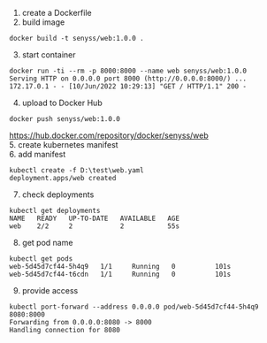 1. create a Dockerfile
2. build image 
```
docker build -t senyss/web:1.0.0 .
```   
3. start container
```
docker run -ti --rm -p 8000:8000 --name web senyss/web:1.0.0
Serving HTTP on 0.0.0.0 port 8000 (http://0.0.0.0:8000/) ...  
172.17.0.1 - - [10/Jun/2022 10:29:13] "GET / HTTP/1.1" 200 - 
``` 
4. upload to Docker Hub 
```
docker push senyss/web:1.0.0
``` 
https://hub.docker.com/repository/docker/senyss/web  
5. create kubernetes manifest  
6. add manifest 
```
kubectl create -f D:\test\web.yaml
deployment.apps/web created
``` 
7. check deployments 
```
kubectl get deployments
NAME   READY   UP-TO-DATE   AVAILABLE   AGE  
web    2/2     2            2           55s  
```  
8. get pod name 
```
kubectl get pods
web-5d45d7cf44-5h4q9   1/1     Running   0          101s  
web-5d45d7cf44-t6cdn   1/1     Running   0          101s  
```  
9. provide access

```
kubectl port-forward --address 0.0.0.0 pod/web-5d45d7cf44-5h4q9 8080:8000
Forwarding from 0.0.0.0:8080 -> 8000  
Handling connection for 8080  
```